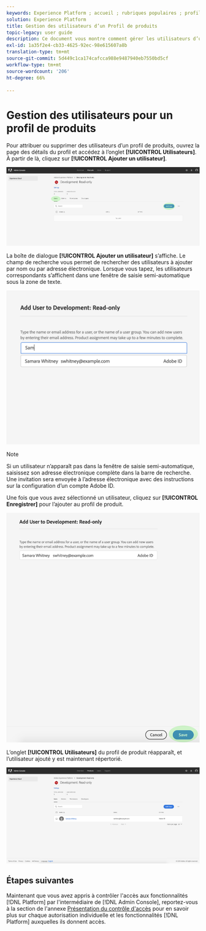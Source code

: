 ```yaml
---
keywords: Experience Platform ; accueil ; rubriques populaires ; profil de produit
solution: Experience Platform
title: Gestion des utilisateurs d’un Profil de produits
topic-legacy: user guide
description: Ce document vous montre comment gérer les utilisateurs d’un profil de produits dans l’interface utilisateur de Adobe Experience Platform.
exl-id: 1a35f2e4-cb33-4625-92ec-98e615607a8b
translation-type: tm+mt
source-git-commit: 5d449c1ca174cafcca988e9487940eb7550bd5cf
workflow-type: tm+mt
source-wordcount: '206'
ht-degree: 66%

---
```


# Gestion des utilisateurs pour un profil de produits

Pour attribuer ou supprimer des utilisateurs d’un profil de produits, ouvrez la page des détails du profil et accédez à l’onglet **[!UICONTROL Utilisateurs]**. À partir de là, cliquez sur **[!UICONTROL Ajouter un utilisateur]**.

![add-users-button](../images/add-users-button.png)

La boîte de dialogue **[!UICONTROL Ajouter un utilisateur]** s’affiche. Le champ de recherche vous permet de rechercher des utilisateurs à ajouter par nom ou par adresse électronique. Lorsque vous tapez, les utilisateurs correspondants s’affichent dans une fenêtre de saisie semi-automatique sous la zone de texte.

![add-user-autocomplete](../images/add-user-autocomplete.png)

>[!NOTE]
>
>Si un utilisateur n’apparaît pas dans la fenêtre de saisie semi-automatique, saisissez son adresse électronique complète dans la barre de recherche. Une invitation sera envoyée à l’adresse électronique avec des instructions sur la configuration d’un compte Adobe ID.

Une fois que vous avez sélectionné un utilisateur, cliquez sur **[!UICONTROL Enregistrer]** pour l’ajouter au profil de produit.

![add-user-save](../images/add-user-save.png)

L’onglet **[!UICONTROL Utilisateurs]** du profil de produit réapparaît, et l’utilisateur ajouté y est maintenant répertorié.

![user-added](../images/user-added.png)

## Étapes suivantes

Maintenant que vous avez appris à contrôler l&#39;accès aux fonctionnalités [!DNL Platform] par l&#39;intermédiaire de [!DNL Admin Console], reportez-vous à la section de l&#39;annexe [Présentation du contrôle d&#39;accès](../home.md) pour en savoir plus sur chaque autorisation individuelle et les fonctionnalités [!DNL Platform] auxquelles ils donnent accès.
